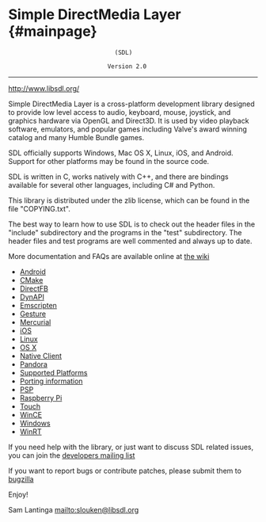 # Simple DirectMedia Layer {#mainpage}

                                  (SDL)

                                Version 2.0

---

http://www.libsdl.org/

Simple DirectMedia Layer is a cross-platform development library designed
to provide low level access to audio, keyboard, mouse, joystick, and graphics
hardware via OpenGL and Direct3D. It is used by video playback software,
emulators, and popular games including Valve's award winning catalog
and many Humble Bundle games.

SDL officially supports Windows, Mac OS X, Linux, iOS, and Android.
Support for other platforms may be found in the source code.

SDL is written in C, works natively with C++, and there are bindings
available for several other languages, including C# and Python.

This library is distributed under the zlib license, which can be found
in the file "COPYING.txt".

The best way to learn how to use SDL is to check out the header files in
the "include" subdirectory and the programs in the "test" subdirectory.
The header files and test programs are well commented and always up to date.

More documentation and FAQs are available online at [the wiki](http://wiki.libsdl.org/)

- [Android](README-android.md)
- [CMake](README-cmake.md)
- [DirectFB](README-directfb.md)
- [DynAPI](README-dynapi.md)
- [Emscripten](README-emscripten.md)
- [Gesture](README-gesture.md)
- [Mercurial](README-hg.md)
- [iOS](README-ios.md)
- [Linux](README-linux.md)
- [OS X](README-macosx.md)
- [Native Client](README-nacl.md)
- [Pandora](README-pandora.md)
- [Supported Platforms](README-platforms.md)
- [Porting information](README-porting.md)
- [PSP](README-psp.md)
- [Raspberry Pi](README-raspberrypi.md)
- [Touch](README-touch.md)
- [WinCE](README-wince.md)
- [Windows](README-windows.md)
- [WinRT](README-winrt.md)

If you need help with the library, or just want to discuss SDL related
issues, you can join the [developers mailing list](http://www.libsdl.org/mailing-list.php)

If you want to report bugs or contribute patches, please submit them to
[bugzilla](https://bugzilla.libsdl.org/)

Enjoy!

Sam Lantinga <mailto:slouken@libsdl.org>
